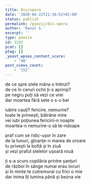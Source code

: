 ```yaml
---
title: Dis/spera
date: '2020-04-22T21:36:52+02:00'
status: publish
permalink: /poezii/dis-spera
author: 'Raoul S.'
excerpt: ''
type: poezie
id: 1242
pcat: []
ptag: []
_yoast_wpseo_content_score:
    - '90'
post_views_count:
    - '152'
---
```

de ce spre stele mâna o întinzi?  
de ce în ceruri ochii ți-s aprinși?  
pe negru poți să vezi ce vrei  
dar moartea fără sete o s-o bei

iubire cauți? fericire, nemurire?  
toate le primești, bătrâne mire  
vei iubi poțiunea fericirii-n noapte  
moartea-n nemurire-o să te-ndoape

praf cum se ridic-ușor în zare  
de la tunuri, gloanțe-n marea de oroare  
tu privești la boltă și în ziuă  
și vezi praful stelelor ușoară rouă

ți s-a scurs copilăria printre șanțuri  
de război în sânge numai erau locuri  
și în minte te cutremurai cu frici o mie  
dar inima îți lumina până și bezna vie
